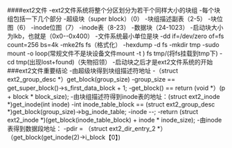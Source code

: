 ####ext2文件
	-ext2文件系统将整个分区划分为若干个同样大小的块组
	-每个块组包括一下几个部分
		-超级块（super block）（0）
		-块组描述副表（2-5）
		-块位图（6）
		-inode位图（7）
		-inode表（8-23）
		-数据块（24-1023）
	-启动块大小为lkb，也就是（0x0--0x400）
	-文件系统最小单位是块
	-dd if=/dev/zero of=fs count=256 bs=4k
	-mke2fs fs（格式化）
	-hexdump -d fs
	-mkdir tmp
	-sudo mount -o loop(常规文件不是块设备文件mount -t ) fs tmp/(将fs挂载到tmp下)
	-cd tmp(出现lost+found)（失物招领）	
	-启动块之后才是ext2文件系统的开始
###ext2文件重要结论
	-由超级块得到块组描述符地址
		-（struct ext2_group_desc *）get_block(group_size)
		-group_size == get_super_block()->s_first_data_block + 1;
		-get_block() == return (void *）(p + block * block_size);
	-由块组描述符得到inode表的地址：(struct ext2_inode *)get_inode(int inode)
		-int inode_table_block == (struct ext2_group_desc *)get_block(group_size)->bg_inode_table;
		-inode --;
		-return (struct ext2_inode *)(get_block(inode_table_block) + inode * inode_size);
	-由inode表得到数据段地址：
		-pdir = （struct ext2_dir_entry_2 *）（get_block(get_inode(2)->i_block【0】)
 	
